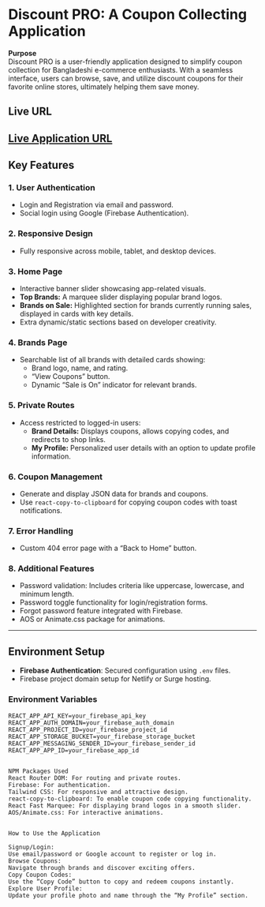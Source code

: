 # Discount PRO: A Coupon Collecting Application

**Purpose**  
Discount PRO is a user-friendly application designed to simplify coupon collection for Bangladeshi e-commerce enthusiasts. With a seamless interface, users can browse, save, and utilize discount coupons for their favorite online stores, ultimately helping them save money.

## **Live URL**

## [Live Application URL](https://arshakib.netlify.app/)

## **Key Features**

### 1. **User Authentication**

- Login and Registration via email and password.
- Social login using Google (Firebase Authentication).

### 2. **Responsive Design**

- Fully responsive across mobile, tablet, and desktop devices.

### 3. **Home Page**

- Interactive banner slider showcasing app-related visuals.
- **Top Brands:** A marquee slider displaying popular brand logos.
- **Brands on Sale:** Highlighted section for brands currently running sales, displayed in cards with key details.
- Extra dynamic/static sections based on developer creativity.

### 4. **Brands Page**

- Searchable list of all brands with detailed cards showing:
  - Brand logo, name, and rating.
  - “View Coupons” button.
  - Dynamic “Sale is On” indicator for relevant brands.

### 5. **Private Routes**

- Access restricted to logged-in users:
  - **Brand Details:** Displays coupons, allows copying codes, and redirects to shop links.
  - **My Profile:** Personalized user details with an option to update profile information.

### 6. **Coupon Management**

- Generate and display JSON data for brands and coupons.
- Use `react-copy-to-clipboard` for copying coupon codes with toast notifications.

### 7. **Error Handling**

- Custom 404 error page with a “Back to Home” button.

### 8. **Additional Features**

- Password validation: Includes criteria like uppercase, lowercase, and minimum length.
- Password toggle functionality for login/registration forms.
- Forgot password feature integrated with Firebase.
- AOS or Animate.css package for animations.

---

## **Environment Setup**

- **Firebase Authentication**: Secured configuration using `.env` files.
- Firebase project domain setup for Netlify or Surge hosting.

### **Environment Variables**

```env
REACT_APP_API_KEY=your_firebase_api_key
REACT_APP_AUTH_DOMAIN=your_firebase_auth_domain
REACT_APP_PROJECT_ID=your_firebase_project_id
REACT_APP_STORAGE_BUCKET=your_firebase_storage_bucket
REACT_APP_MESSAGING_SENDER_ID=your_firebase_sender_id
REACT_APP_APP_ID=your_firebase_app_id


NPM Packages Used
React Router DOM: For routing and private routes.
Firebase: For authentication.
Tailwind CSS: For responsive and attractive design.
react-copy-to-clipboard: To enable coupon code copying functionality.
React Fast Marquee: For displaying brand logos in a smooth slider.
AOS/Animate.css: For interactive animations.


How to Use the Application

Signup/Login:
Use email/password or Google account to register or log in.
Browse Coupons:
Navigate through brands and discover exciting offers.
Copy Coupon Codes:
Use the “Copy Code” button to copy and redeem coupons instantly.
Explore User Profile:
Update your profile photo and name through the “My Profile” section.

```
